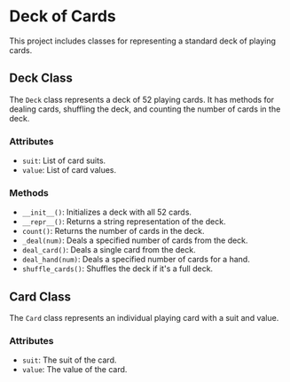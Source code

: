# Deck of Cards

This project includes classes for representing a standard deck of playing cards.

## Deck Class

The `Deck` class represents a deck of 52 playing cards. It has methods for dealing cards, shuffling the deck, and counting the number of cards in the deck.

### Attributes
- `suit`: List of card suits.
- `value`: List of card values.

### Methods
- `__init__()`: Initializes a deck with all 52 cards.
- `__repr__()`: Returns a string representation of the deck.
- `count()`: Returns the number of cards in the deck.
- `_deal(num)`: Deals a specified number of cards from the deck.
- `deal_card()`: Deals a single card from the deck.
- `deal_hand(num)`: Deals a specified number of cards for a hand.
- `shuffle_cards()`: Shuffles the deck if it's a full deck.

## Card Class

The `Card` class represents an individual playing card with a suit and value.

### Attributes
- `suit`: The suit of the card.
- `value`: The value of the card.
